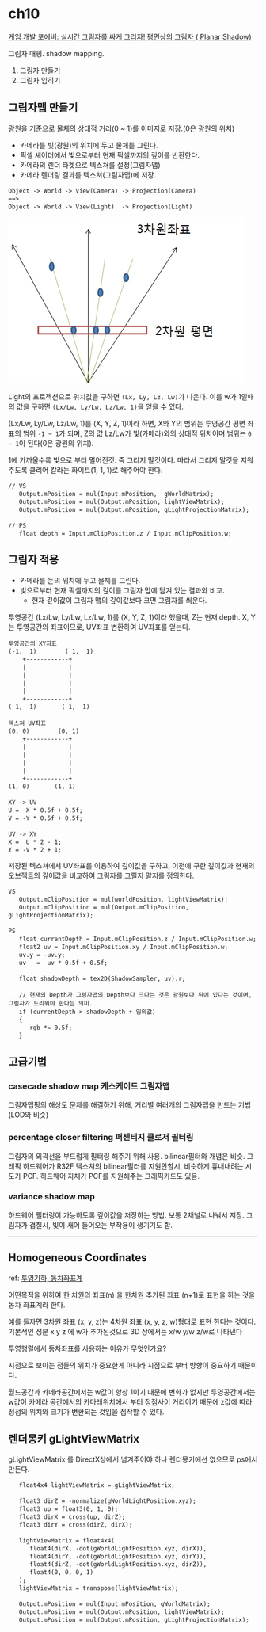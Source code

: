 # ch10

[게임 개발 포에버: 실시간 그림자를 싸게 그리자! 평면상의 그림자 ( Planar Shadow)](https://gamedevforever.com/326)

그림자 매핑. shadow mapping.

1. 그림자 만들기
2. 그림자 입히기

## 그림자맵 만들기

광원을 기준으로 물체의 상대적 거리(0 ~ 1)를 이미지로 저장.(0은 광원의 위치)

- 카메라를 빛(광원)의 위치에 두고 물체를 그린다.
- 픽셀 셰이더에서 빛으로부터 현재 픽셀까지의 깊이를 반환한다.
- 카메라의 렌더 타겟으로 텍스쳐를 설정(그림자맵)
- 카메라 렌더링 결과를 텍스쳐(그림자맵)에 저장.

``` ref
Object -> World -> View(Camera) -> Projection(Camera)
==>
Object -> World -> View(Light)  -> Projection(Light)
```

![HomogeneousCoordinates](res/HomogeneousCoordinates.jpg)

Light의 프로젝션으로 위치값을 구하면 `(Lx, Ly, Lz, Lw)`가 나온다. 이를 w가 1일때의 값을 구하면 `(Lx/Lw, Ly/Lw, Lz/Lw, 1)`을 얻을 수 있다.

(Lx/Lw, Ly/Lw, Lz/Lw, 1)를 (X, Y, Z, 1)이라 하면, X와 Y의 범위는 투영공간 평면 좌표의 범위 `-1 ~ 1`가 되며, Z의 값 Lz/Lw가 빛(카메라)와의 상대적 위치이며 범위는 `0 ~ 1`이 된다(0은 광원의 위치).

1에 가까울수록 빛으로 부터 멀어진것. 즉 그리지 말것이다. 따라서 그리지 말것을 지워주도록 클리어 칼라는 화이트(1, 1, 1)로 해주어야 한다.

``` shader
// VS
   Output.mPosition = mul(Input.mPosition,  gWorldMatrix);
   Output.mPosition = mul(Output.mPosition, lightViewMatrix);
   Output.mPosition = mul(Output.mPosition, gLightProjectionMatrix);

// PS
   float depth = Input.mClipPosition.z / Input.mClipPosition.w;
```

## 그림자 적용

- 카메라를 눈의 위치에 두고 물체를 그린다.
- 빛으로부터 현재 픽셀까지의 깊이를 그림자 맙에 담겨 있는 결과와 비교.
  - 현재 깊이값이 그림자 맵의 깊이값보다 크면 그림자를 씌운다.

투영공간 (Lx/Lw, Ly/Lw, Lz/Lw, 1)를 (X, Y, Z, 1)이라 했을때, Z는 현재 depth.
X, Y는 투영공간의 좌표이므로, UV좌표 변환하여 UV좌표를 얻는다.

``` ref
투영공간의 XY좌표
(-1,  1)        ( 1,  1)
    +------------+
    |            |
    |            |
    |            |
    |            |
    +------------+
(-1, -1)       ( 1, -1)

텍스쳐 UV좌표
(0, 0)        (0, 1)
    +------------+
    |            |
    |            |
    |            |
    |            |
    +------------+
(1, 0)       (1, 1)

XY -> UV
U =  X * 0.5f + 0.5f;
V = -Y * 0.5f + 0.5f;

UV -> XY
X =  U * 2 - 1;
Y = -V * 2 + 1;
```

저장된 텍스쳐에서 UV좌표를 이용하여 깊이값을 구하고, 이전에 구한 깊이값과 현재의 오브젝트의 깊이값을 비교하여 그림자를 그릴지 말지를 정의한다.

``` shader
VS
   Output.mClipPosition = mul(worldPosition, lightViewMatrix);
   Output.mClipPosition = mul(Output.mClipPosition, gLightProjectionMatrix);

PS
   float currentDepth = Input.mClipPosition.z / Input.mClipPosition.w;
   float2 uv = Input.mClipPosition.xy / Input.mClipPosition.w;
   uv.y = -uv.y;
   uv   =  uv * 0.5f + 0.5f;

   float shadowDepth = tex2D(ShadowSampler, uv).r;

   // 현재의 Depth가 그림자맵의 Depth보다 크다는 것은 광원보다 뒤에 있다는 것이며, 그림자가 드리워야 한다는 의미.
   if (currentDepth > shadowDepth + 임의값)
   {
      rgb *= 0.5f;
   }
```

## 고급기법

### casecade shadow map 케스케이드 그림자맵

그림자맵핑의 해상도 문제를 해결하기 위해, 거리별 여러개의 그림자맵을 만드는 기법(LOD와 비슷)

### percentage closer filtering 퍼센티지 클로저 필터링

그림자의 외곽선을 부드럽게 필터링 해주기 위해 사용. bilinear필터와 개념은 비슷. 그래픽 하드웨어가 R32F 텍스쳐의 bilinear필터를 지원안할시, 비슷하게 흉내내려는 시도가 PCF. 하드웨어 자체가 PCF를 지원해주는 그래픽카드도 있음.

### variance shadow map

하드웨어 필터링이 가능하도록 깊이값을 저장하는 방법. 보통 2채널로 나눠서 저장. 그림자가 겹칠시, 빛이 새어 들어오는 부작용이 생기기도 함.

--------------------------------------------------------------------------------------

## Homogeneous Coordinates

ref: [투영기하, 동차좌표계](https://carstart.tistory.com/180)

어떤목적을 위하여 한 차원의 좌표(n) 을 한차원 추가된 좌표  (n+1)로 표현을 하는 것을 동차 좌표계라 한다.

예를 들자면
3차원 좌표 (x, y, z)는
4차원 좌표 (x, y, z, w)형태로 표현 한다는 것이다.
기본적인 성분 x y z 에 w가 추가된것으로 3D 상에서는 x/w y/w z/w로 나타낸다

투영행렬에서 동차좌표를 사용하는 이유가 무엇인가요?

시점으로 보이는 점들의 위치가 중요한게 아니라 시점으로 부터 방향이 중요하기 때문이다.

월드공간과 카메라공간에서는 w값이 항상 1이기 때문에 변화가 없지만
투영공간에서는 w값이 카메라 공간에서의 카마레위치에서 부터 정점사이 거리이기 때문에 z값에 따라 정점의 위치와 크기가 변환되는 것임을 짐작할 수 있다.

## 렌더몽키 gLightViewMatrix

gLightViewMatrix 를 DirectX상에서 넘겨주어야 하나 렌더몽키에선 없으므로 ps에서 만든다.



``` shader
   float4x4 lightViewMatrix = gLightViewMatrix;

   float3 dirZ = -normalize(gWorldLightPosition.xyz);
   float3 up = float3(0, 1, 0);
   float3 dirX = cross(up, dirZ);
   float3 dirY = cross(dirZ, dirX);

   lightViewMatrix = float4x4(
      float4(dirX, -dot(gWorldLightPosition.xyz, dirX)),
      float4(dirY, -dot(gWorldLightPosition.xyz, dirY)),
      float4(dirZ, -dot(gWorldLightPosition.xyz, dirZ)),
      float4(0, 0, 0, 1)
   );
   lightViewMatrix = transpose(lightViewMatrix);

   Output.mPosition = mul(Input.mPosition, gWorldMatrix);
   Output.mPosition = mul(Output.mPosition, lightViewMatrix);
   Output.mPosition = mul(Output.mPosition, gLightProjectionMatrix);
```

